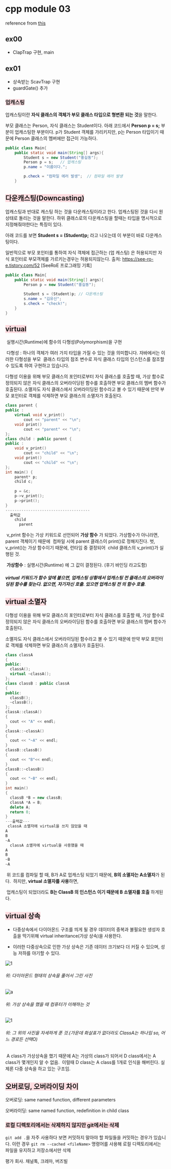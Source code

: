

# cpp module 03

reference from [this](https://bigpel66.oopy.io/library/42/inner-circle/14)

## ex00

- ClapTrap 구현, main

## ex01

- 상속받는 ScavTrap 구현
- guardGate() 추가

### <span style="background-color:#ffdce0">업캐스팅</span>

업캐스팅이란 **자식 클래스의 객체가 부모 클래스 타입으로 형변환 되는 것**을 말한다. 

부모 클래스는 Person, 자식 클래스는 Student이다. 아래 코드에서 **Person p = s;** 부분이 업캐스팅한 부분이다. p가 Student 객체를 가리키지만, p는 Person 타입이기 때문에 Person 클래스의 멤버에만 접근이 가능하다. 

```java
public class Main{
	public static void main(String[] args){
		Student s = new Student("홍길동");
		Person p = s;	// 업캐스팅
		p.name = "이름이다.";

		p.check = "컴파일 에러 발생";	// 컴파일 에러 발생
	}
```

 

## <span style="background-color:#ffdce0">다운캐스팅(Downcasting)</span>

업캐스팅과 반대로 캐스팅 하는 것을 다운캐스팅이라고 한다. 업캐스팅된 것을 다시 원상태로 돌리는 것을 말한다. 하위 클래스로의 다운캐스팅을 할때는 타입을 명시적으로 지정해줘야한다는 특징이 있다.

아래 코드를 보면 **Student s = (Student)p;** 라고 나오는데 이 부분이 바로 다운캐스팅이다.

일반적으로 부모 포인터를 통하여
자식 객체에 접근하는 (업 캐스팅) 은 허용되지만
자식 포인터로 부모객체를 가르키는경우는
 허용되지않는다. 출처: https://see-ro-e.tistory.com/52 [SeeRoE 프로그래밍 기록]

```java
public class Main{
	public static void main(String[] args){
		Person p = new Student("홍길동");
        
		Student s = (Student)p;	// 다운캐스팅
		s.name = "김유신";
		s.check = "check!";
	}
}
```

## <span style="background-color:#ffdce0">virtual</span>

​	실행시간(Runtime)에 함수의 다형성(Polymorphism)을 구현

​	다형성 : 하나의 객체가 여러 가지 타입을 가질 수 있는 것을 의미합니다. 자바에서는 이러한 다형성을 부모
​					클래스 타입의 참조 변수로 자식 클래스 타입의 인스턴스를 참조할 수 있도록 하여 구현하고 있습니다.

다형성 이용을 위해 부모 클래스의 포인터로부터 자식 클래스를 호출할 때, 가상 함수로 정의되지 않은 자식 클래스의 오버라이딩된 함수를 호출하면 부모 클래스의 멤버 함수가 호출된다. 소멸자도 자식 클래스에서 오버라이딩된 함수라고 볼 수 있기 때문에 만약 부모 포인터로 객체를 삭제하면 부모 클래스의 소멸자가 호출된다.

```cpp
class parent {
public :
    virtual void v_print()
        cout << "parent" << "\n";
    void print()
        cout << "parent" << "\n";
};
class child : public parent {
public :
    void v_print()
        cout << "child" << "\n";
    void print()
        cout << "child" << "\n";
};
int main() {
    parent* p;
    child c;
  
    p = &c;
    p->v_print();
    p->print();
}
-------------------------------------
  출력값
  	child
	  parent
```

​	v_print 함수는 가상 키워드로 선언되어 **가상 함수** 가 되었다. 가상함수가 아니라면, parent 객체이기 때문에
​	컴파일 시에 parent 클래스이 print()로 정해지진다. 벗, v_print()는 가상 함수이기 때문에, 런타임 중 결정되어
​	child 클래스의 v_print()가 실행된 것.

​	**가상함수** : 실행시간(Runtime) 에 그 값이 결정된다. (후기 바인딩 라고도함) 

##### virtual 키워드가 함수 앞에 붙으면, 업캐스팅 상황에서 업캐스팅 전 클래스의 오버라이딩된 함수를 찾는다. 없으면, 자기자신 호출. 있으면 업캐스팅 전 의 함수 호출.

## <span style="background-color:#ffdce0">virtual 소멸자</span>

 다형성 이용을 위해 부모 클래스의 포인터로부터 자식 클래스를 호출할 때, 가상 함수로 정의되지 않은 자식 클래스의 오버라이딩된 함수를 호출하면 부모 클래스의 멤버 함수가 호출된다.

소멸자도 자식 클래스에서 오버라이딩된 함수라고 볼 수 있기 때문에 만약 부모 포인터로 객체를 삭제하면 부모 클래스의 소멸자가 호출된다.

```cpp
class classA
{
public:
  classA();
  virtual ~classA();
};
class classB : public classA
{
public:
  classB();
  ~classB();
};
classA::classA()
{
  cout << "A" << endl;
}
classA::~classA()
{
  cout << "~A" << endl;
}
classB::classB()
{
  cout << "B"<< endl;
}
classB::~classB()
{
  cout << "~B" << endl;
}
int main()
{
  classB *B = new classB;
  classA *A = B;
  delete A;
  return 0;
}
---출력값---
 classA 소멸자에 virtual을 쓰지 않았을 때
A
B
~A
  classA 소멸자에 virtual을 사용했을 때
A
B
~B
~A
```

​	위 코드를 컴파일 할 때, B가 A로 업캐스팅 되었기 때문에, **B의 소멸자는 A소멸자**가 된다.
​	하지만,  **virtual 소멸자를 사용**하면, 

​		업캐스팅이 되었더라도 **B는 ClassB 의 인스턴스 이기 때문에 B 소멸자를 호출** 하게된다.

## <span style="background-color:#ffdce0">virtual 상속</span>

- 다중상속에서 다이아몬드 구조를 띄게 될 경우 데이터의 중복과 불필요한 생성자 호출을 막기위해 virtual inheritance(가상 상속)을 사용한다.

- 이러한 다중상속으로 인한 가상 상속은 기존 데이터 크기보다 더 커질 수 있으며, 성능 저하를 야기할 수 있다.

![1](https://t1.daumcdn.net/cfile/tistory/997279425AA73DCC0E)

###### 위: 다이아몬드 형태의 상속을 풀어서 그린 사진

![a](https://t1.daumcdn.net/cfile/tistory/99E87B465AA73F4004)

###### 위: 가상 상속을 했을 때 컴퓨터가 이해하는 것

![1](https://t1.daumcdn.net/cfile/tistory/9926DA3D5AA77FFA1A)

###### 위: 그 위의 사진을 자세하게 푼 것.(가운데 화살표가 없더라도 ClassA는 하나임 so, 어느 경로든 선택O)

​	A class가 가상상속을 했기 때문에 A는 가상의 class가 되어서 D class에서는 A class가 몇개인지 알 수 없음.
​	이럴때 D class는 A class를 1개로 인식을 해버린다. 실제론 다중 상속을 하고 있는 구조임.

## <span style="background-color:#ffdce0">오버로딩, 오버라이딩 차이</span>

오버로딩: same named function, different parameters

오버라이딩: same named function, redefinition in child class

### <span style="background-color:#ffdce0">로컬 디렉토리에서는 삭제하지 않지만 git에서는 삭제</span>

`git add .`을 자주 사용하다 보면 커밋하지 말아야 할 파일들을 커밋하는 경우가 있습니다. 이런 경우
 `git rm --cached <fileName>` 명령어를 사용해 로컬 디렉토리에서는 파일을 유지하고 저장소에서만 삭제



평가 회사. 채널톡, 크레마, 버즈빌
